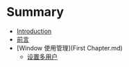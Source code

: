 # Summary

* [Introduction](README.md)
* [前言](foreword.md)
* [Window 使用管理](First Chapter.md)
   * [设置多用户](Chapter1.md)

